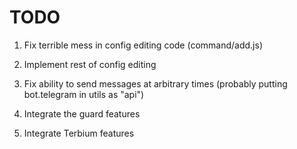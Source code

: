 # TODO

1. Fix terrible mess in config editing code (command/add.js)

1. Implement rest of config editing

1. Fix ability to send messages at arbitrary times (probably putting bot.telegram in utils as "api")

1. Integrate the guard features

1. Integrate Terbium features
